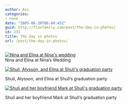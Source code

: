 ```yaml
---
author: Avi
categories:
- none
date: "2005-06-20T06:40:45Z"
guid: http://flaxfamily.com/post/the-day-in-photos/
id: 231
title: The day in photos
url: /post/the-day-in-photos/
---
```

<div class="photocap">
  <a href="http://www.flickr.com/photos/avi4now/20393621/"><img src="http://photos16.flickr.com/20393621_daac0125bf.jpg?v=0" alt="Nina and Elina at Nina's wedding" /></a><br />Nina and Elina at Nina&#8217;s Wedding
</div>

[![Shuli, Alysson, and Elina at Shuli's graduation party](http://photos16.flickr.com/20393737_3ec65dd618.jpg?v=0)](http://www.flickr.com/photos/avi4now/20393737/)
  
Shuli, Alysson, and Elina at Shuli&#8217;s graduation party

[![Shuli and her boyfriend Mark at Shuli's graduation party](http://photos16.flickr.com/20393680_114a362216.jpg?v=0)](http://www.flickr.com/photos/avi4now/20393680/)
  
Shuli and her boyfriend Mark at Shuli&#8217;s graduation party